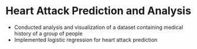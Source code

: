 # Heart Attack Prediction and Analysis
- Conducted analysis and visualization of a dataset containing medical history of a group of people
- Implemented logistic regression for heart attack prediction
